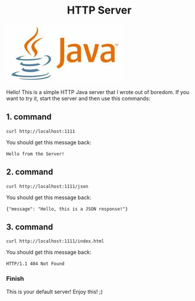 <h1 align="center">HTTP Server</h1>

![kep](public/java-400.jpg)

Hello! This is a simple HTTP Java server that I wrote out of boredom. If you want to try it, start the server and then use this commands: 

## 1. command

```
curl http://localhost:1111
```

You should get this message back:
```
Hello from the Server!
```


## 2. command

```
curl http://localhost:1111/json

```

You should get this message back:
```
{"message": "Hello, this is a JSON response!"}
```


## 3. command
```
curl http://localhost:1111/index.html
```

You should get this message back:
```
HTTP/1.1 404 Not Found
```


### Finish
This is your default server! Enjoy this! ;)
